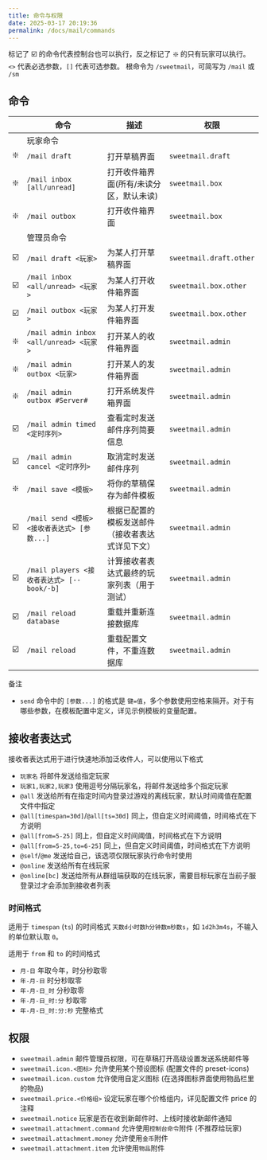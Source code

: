 ```yaml
---
title: 命令与权限
date: 2025-03-17 20:19:36
permalink: /docs/mail/commands
---
```


标记了 ☑️ 的命令代表控制台也可以执行，反之标记了 ❇️ 的只有玩家可以执行。  
`<>` 代表必选参数，`[]` 代表可选参数。
根命令为 `/sweetmail`，可简写为 `/mail` 或 `/sm`

## 命令

|     | 命令 | 描述 | 权限 |
|-----|------|-----|------|
|     | 玩家命令 |  |  |
| ❇️  | `/mail draft` | 打开草稿界面 | `sweetmail.draft` |
| ❇️  | `/mail inbox [all/unread]` | 打开收件箱界面(所有/未读分区，默认未读) | `sweetmail.box` |
| ❇️  | `/mail outbox` | 打开收件箱界面 | `sweetmail.box` |
|     | 管理员命令 |  |  |
| ☑️  | `/mail draft <玩家>` | 为某人打开草稿界面 | `sweetmail.draft.other` |
| ☑️️  | `/mail inbox <all/unread> <玩家>` | 为某人打开收件箱界面 | `sweetmail.box.other` |
| ☑️  | `/mail outbox <玩家>` | 为某人打开发件箱界面 | `sweetmail.box.other` |
| ❇️  | `/mail admin inbox <all/unread> <玩家>` | 打开某人的收件箱界面 | `sweetmail.admin` |
| ❇️  | `/mail admin outbox <玩家>` | 打开某人的发件箱界面 | `sweetmail.admin` |
| ❇️  | `/mail admin outbox #Server#` | 打开系统发件箱界面 | `sweetmail.admin` |
| ☑️  | `/mail admin timed <定时序列>` | 查看定时发送邮件序列简要信息 | `sweetmail.admin` |
| ☑️  | `/mail admin cancel <定时序列>` | 取消定时发送邮件序列 | `sweetmail.admin` |
| ❇️  | `/mail save <模板>` | 将你的草稿保存为邮件模板 | `sweetmail.admin` |
| ☑️  | `/mail send <模板> <接收者表达式> [参数...]` | 根据已配置的模板发送邮件（接收者表达式详见下文） | `sweetmail.admin` |
| ☑️  | `/mail players <接收者表达式> [--book/-b]` | 计算接收者表达式最终的玩家列表（用于测试） | `sweetmail.admin` |
| ☑️  | `/mail reload database` | 重载并重新连接数据库 | `sweetmail.admin` |
| ☑️  | `/mail reload` | 重载配置文件，不重连数据库 | `sweetmail.admin` |

备注
+ `send` 命令中的 `[参数...]` 的格式是 `键=值`，多个参数使用空格来隔开。对于有哪些参数，在模板配置中定义，详见示例模板的变量配置。

## 接收者表达式

接收者表达式用于进行快速地添加泛收件人，可以使用以下格式
+ `玩家名` 将邮件发送给指定玩家
+ `玩家1,玩家2,玩家3` 使用逗号分隔玩家名，将邮件发送给多个指定玩家
+ `@all` 发送给所有在指定时间内登录过游戏的离线玩家，默认时间阈值在配置文件中指定
+ `@all[timespan=30d]`/`@all[ts=30d]` 同上，但自定义时间阈值，时间格式在下方说明
+ `@all[from=5-25]` 同上，但自定义时间阈值，时间格式在下方说明
+ `@all[from=5-25,to=6-25]` 同上，但自定义时间阈值，时间格式在下方说明
+ `@self`/`@me` 发送给自己，该选项仅限玩家执行命令时使用
+ `@online` 发送给所有在线玩家
+ `@online[bc]` 发送给所有从群组端获取的在线玩家，需要目标玩家在当前子服登录过才会添加到接收者列表

### 时间格式

适用于 `timespan` (`ts`) 的时间格式 `天数d小时数h分钟数m秒数s`，如 `1d2h3m4s`，不输入的单位默认取 `0`。

适用于 `from` 和 `to` 的时间格式
+ `月-日` 年取今年，时分秒取零
+ `年-月-日` 时分秒取零
+ `年-月-日_时` 分秒取零
+ `年-月-日_时:分` 秒取零
+ `年-月-日_时:分:秒` 完整格式

## 权限

+ `sweetmail.admin` 邮件管理员权限，可在草稿打开高级设置发送系统邮件等
+ `sweetmail.icon.<图标>` 允许使用某个预设图标 (配置文件的 preset-icons)
+ `sweetmail.icon.custom` 允许使用自定义图标 (在选择图标界面使用物品栏里的物品)
+ `sweetmail.price.<价格组>` 设定玩家在哪个价格组内，详见配置文件 price 的注释
+ `sweetmail.notice` 玩家是否在收到新邮件时、上线时接收新邮件通知
+ `sweetmail.attachment.command` 允许使用`控制台命令`附件 (不推荐给玩家)
+ `sweetmail.attachment.money` 允许使用`金币`附件
+ `sweetmail.attachment.item` 允许使用`物品`附件
